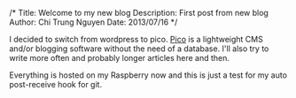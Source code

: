/*
Title: Welcome to my new blog
Description: First post from new blog
Author: Chi Trung Nguyen
Date: 2013/07/16
*/

I decided to switch from wordpress to pico. <a href="test">Pico</a> is a lightweight CMS and/or blogging software without the need of a database.
I'll also try to write more often and probably longer articles here and then.

Everything is hosted on my Raspberry now and this is just a test for my auto post-receive hook for git.


